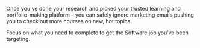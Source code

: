 Once you’ve done your research and picked your trusted learning and portfolio-making platform – you can safely ignore marketing emails pushing you to check out more courses on new, hot topics. 

Focus on what you need to complete to get the Software job you’ve been targeting.